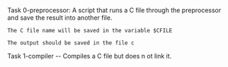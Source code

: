 Task 0-preprocessor:
A script that runs a C file through the preprocessor and save the result into another file.

	The C file name will be saved in the variable $CFILE

	The output should be saved in the file c

Task 1-compiler -- Compiles a C file but does n ot link it.

